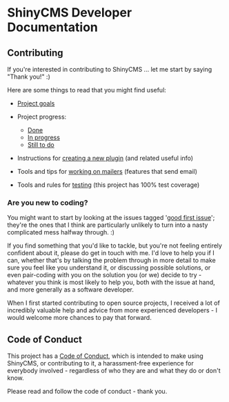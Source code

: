# ShinyCMS Developer Documentation

## Contributing

If you're interested in contributing to ShinyCMS ... let me start by saying "Thank you!" :)

Here are some things to read that you might find useful:

* [Project goals](ProjectGoals.md)

* Project progress:
    * [Done](done.md)
    * [In progress](in-progress.md)
    * [Still to do](TODO.md)

* Instructions for [creating a new plugin](Plugins.md) (and related useful info)

* Tools and tips for [working on mailers](Mailers.md) (features that send email)

* Tools and rules for [testing](Testing.md) (this project has 100% test coverage)


### Are you new to coding?

You might want to start by looking at the issues tagged '[good first issue](https://github.com/denny/ShinyCMS-ruby/issues?q=is%3Aissue+is%3Aopen+label%3A%22good+first+issue%22)'; they're the ones that I think are particularly unlikely to turn into a nasty complicated mess halfway through. :)

If you find something that you'd like to tackle, but you're not feeling entirely confident about it, please do get in touch with me. I'd love to help you if I can, whether that's by talking the problem through in more detail to make sure you feel like you understand it, or discussing possible solutions, or even pair-coding with you on the solution you (or we) decide to try - whatever you think is most likely to help you, both with the issue at hand, and more generally as a software developer.

When I first started contributing to open source projects, I received a lot of incredibly valuable help and advice from more experienced developers - I would welcome more chances to pay that forward.


## Code of Conduct

This project has a [Code of Conduct](../code-of-conduct.md), which is intended
to make using ShinyCMS, or contributing to it, a harassment-free experience for
everybody involved - regardless of who they are and what they do or don't know.

Please read and follow the code of conduct - thank you.

